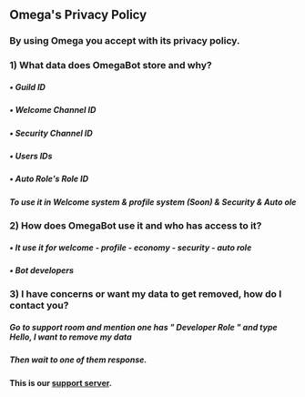 ## Omega's Privacy Policy

### By using Omega you accept with its privacy policy. 

### 1) What data does OmegaBot store and why?

##### • Guild ID
##### • Welcome Channel ID
##### • Security Channel ID
##### • Users IDs
##### • Auto Role's Role ID
##### To use it in Welcome system & profile system (Soon) & Security & Auto ole

### 2) How does OmegaBot use it and who has access to it?
 
##### • It use it for welcome - profile - economy - security - auto role

##### • Bot developers

### 3) I have concerns or want my data to get removed, how do I contact you?
  
##### Go to support room and mention one has " Developer Role " and type Hello, I want to remove my data
##### Then wait to one of them response.

#### This is our [support server](https://discord.gg/dTWsep6).
